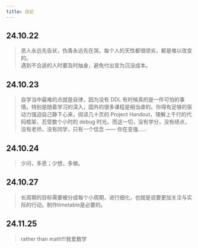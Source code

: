 ```yaml
---
title: 日记
---
```


## 24.10.22  
> 恶人永远先告状，伪善永远先在哭。每个人的天性都很顽劣，都是难以改变的。  
遇到不合适的人时要及时抽身，避免付出变为沉没成本。  


## 24.10.23  
> 自学当中最难的点就是自律，因为没有 DDL 有时候真的是一件可怕的事情。特别是随着学习的深入，国外的很多课程是相当虐的。你得有足够的驱动力强迫自己静下心来，阅读几十页的 Project Handout，理解上千行的代码框架，忍受数个小时的 debug 时光。而这一切，没有学分，没有绩点，没有老师，没有同学，只有一个信念 —— 你在变强......  


## 24.10.24  
>少问，多思；少想，多做。


## 24.10.27  
>长周期的目标需要被分成每个小周期，进行细化，也就是说要更加关注与实际的行动。制作timetable是必要的。


## 24.11.25
>rather than math!!!我爱数学